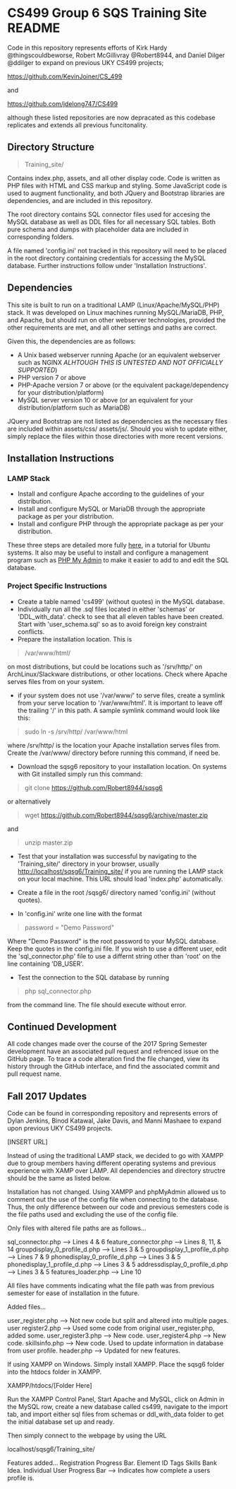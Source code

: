 # CS499 Group 6 SQS Training Site README

Code in this repository represents efforts of Kirk Hardy @thingscouldbeworse, Robert McGillivray @Robert8944, and Daniel Dilger @ddilger to expand on previous UKY CS499 projects;

https://github.com/KevinJoiner/CS_499

and

https://github.com/jdelong747/CS499

although these listed repositories are now depracated as this codebase replicates and extends all previous funcitonality.

## Directory Structure

>Training_site/

Contains index.php, assets, and all other display code. Code is written as PHP files with HTML and CSS markup and styling. Some JavaScript code is used to augment functionality, and both JQuery and Bootstrap libraries are dependencies, and are included in this repository.

The root directory contains SQL connector files used for accesing the MySQL database as well as DDL files for all necessary SQL tables. Both pure schema and dumps with placeholder data are included in corresponding folders.

A file named 'config.ini' not tracked in this repository will need to be placed in the root directory containing credentials for accessing the MySQL database. Further instructions follow under 'Installation Instructions'.

## Dependencies

This site is built to run on a traditional LAMP (Linux/Apache/MySQL/PHP) stack. It was developed on Linux machines running MySQL/MariaDB, PHP, and Apache, but should run on other webserver technologies, provided the other requirements are met, and all other settings and paths are correct.

Given this, the dependencies are as follows:

- A Unix based webserver running Apache (or an equivalent webserver such as NGINX *ALHTOUGH THIS IS UNTESTED AND NOT OFFICIALLY SUPPORTED*)
- PHP version 7 or above
- PHP-Apache version 7 or above (or the equivalent package/dependency for your distribution/platform)
- MySQL server version 10 or above (or an equivalent for your distribution/platform such as MariaDB)

JQuery and Bootstrap are not listed as dependencies as the necessary files are included within assets/css/ assets/js/. Should you wish to update either, simply replace the files within those directories with more recent versions.

## Installation Instructions

### LAMP Stack

- Install and configure Apache according to the guidelines of your distribution.
- Install and configure MySQL or MariaDB through the appropriate package as per your distribution.
- Install and configure PHP through the appropriate package as per your distribution.

These three steps are detailed more fully [here](https://www.digitalocean.com/community/tutorials/how-to-install-linux-apache-mysql-php-lamp-stack-on-ubuntu-16-04), in a tutorial for Ubuntu systems. It also may be useful to install and configure a management program such as [PHP My Admin](https://www.digitalocean.com/community/tutorials/how-to-install-and-secure-phpmyadmin-on-ubuntu-16-04) to make it easier to add to and edit the SQL database.

### Project Specific Instructions

- Create a table named 'cs499' (without quotes) in the MySQL database.
- Individually run all the .sql files located in either 'schemas' or 'DDL_with_data'. check to see that all eleven tables have been created. Start with 'user_schema.sql' so as to avoid foreign key constraint conflicts.
- Prepare the installation location. This is

>/var/www/html/

on most distributions, but could be locations such as '/srv/http/' on ArchLinux/Slackware distributions, or other locations. Check where Apache serves files from on your system.

- if your system does not use '/var/www/' to serve files, create a symlink from your serve location to '/var/www/html'. It is important to leave off the trailing '/' in this path. A sample symlink command would look like this:

> sudo ln -s /srv/http/ /var/www/html

where /srv/http/ is the location your Apache installation serves files from. Create the /var/www/ directory before running this command, if need be.

- Download the sqsg6 repository to your installation location. On systems with Git installed simply run this command:

> git clone https://github.com/Robert8944/sqsg6

or alternatively

> wget https://github.com/Robert8944/sqsg6/archive/master.zip

and

> unzip master.zip

- Test that your installation was successful by navigating to the 'Training_site/' directory in your browser, usually [http://localhost/sqsg6/Training_site/](http://localhost/sqsg6/Training_site/) if you are running the LAMP stack on your local machine. This URL should load 'index.php' automatically.

- Create a file in the root /sqsg6/ directory named 'config.ini' (without quotes).

- In 'config.ini' write one line with the format

> password = "Demo Password"

Where "Demo Password" is the root password to your MySQL database. Keep the quotes in the config.ini file. If you wish to use a different user, edit the 'sql_connector.php' file to use a differnt string other than 'root' on the line containing 'DB_USER'.

- Test the connection to the SQL database by running

> php sql_connector.php

from the command line. The file should execute without error.


## Continued Development

All code changes made over the course of the 2017 Spring Semester development have an associated pull request and refrenced issue on the GitHub page. To trace a code alteration find the file changed, view its history through the GitHub interface, and find the associated commit and pull request name.


## Fall 2017 Updates

Code can be found in corresponding repository and represents errors of Dylan Jenkins, Binod Katawal, Jake Davis, and Manni Mashaee to expand upon previous UKY CS499 projects.

[INSERT URL]

Instead of using the traditional LAMP stack, we decided to go with XAMPP due to group members having different operating systems and previous experience with XAMP over LAMP.
All dependencies and directory structre should be the same as listed below.

Installation has not changed. Using XAMPP and phpMyAdmin allowed us to comment out the use of the config file when connecting to the database.
Thus, the only difference between our code and previous semesters code is the file paths used and excluding the use of the config file.

Only files with altered file paths are as follows...

sql_connector.php				--> Lines 4 & 6
feature_connector.php			--> Lines 8, 11, & 14
groupdisplay_0_profile_d.php	--> Lines 3 & 5
groupdisplay_1_profile_d.php	--> Lines 7 & 9
phonedisplay_0_profile_d.php	--> Lines 3 & 5
phonedisplay_1_profile_d.php	--> Lines 3 & 5
addressdisplay_0_profile_d.php	--> Lines 3 & 5
features_loader.php				--> Line 10

All files have comments indicating what the file path was from previous semester for ease of installation in the future.

Added files...

user_register.php	--> Not new code but split and altered into multiple pages.
user register2.php	--> Used some code from original user_register.php, added some.
user_register3.php	--> New code.
user_register4.php	--> New code.
skillsinfo.php		--> New code. Used to update information in database from user profile.
header.php			--> Updated for new features.

If using XAMPP on Windows. Simply install XAMPP. Place the sqsg6 folder into the htdocs folder in XAMPP.

XAMPP/htdocs/[Folder Here]

Run the XAMPP Control Panel, Start Apache and MySQL, click on Admin in the MySQL row, create a new database called cs499, navigate to the import tab, 
and import either sql files from schemas or ddl_with_data folder to get the initial database set up and ready.

Then simply connect to the webpage by using the URL

localhost/sqsg6/Training_site/

Features added...
	Registration Progress Bar.
	Element ID Tags
	Skills Bank Idea.
	Individual User Progress Bar --> Indicates how complete a users profile is.